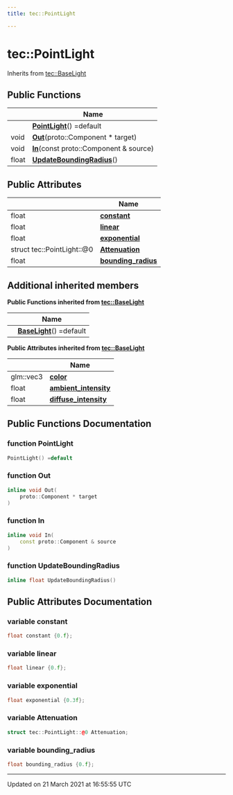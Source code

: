 ```yaml
---
title: tec::PointLight

---
```


# tec::PointLight



Inherits from [tec::BaseLight](/engine/Classes/structtec_1_1_base_light/)

## Public Functions

|                | Name           |
| -------------- | -------------- |
| | **[PointLight](/engine/Classes/structtec_1_1_point_light/#function-pointlight)**() =default |
| void | **[Out](/engine/Classes/structtec_1_1_point_light/#function-out)**(proto::Component * target) |
| void | **[In](/engine/Classes/structtec_1_1_point_light/#function-in)**(const proto::Component & source) |
| float | **[UpdateBoundingRadius](/engine/Classes/structtec_1_1_point_light/#function-updateboundingradius)**() |

## Public Attributes

|                | Name           |
| -------------- | -------------- |
| float | **[constant](/engine/Classes/structtec_1_1_point_light/#variable-constant)**  |
| float | **[linear](/engine/Classes/structtec_1_1_point_light/#variable-linear)**  |
| float | **[exponential](/engine/Classes/structtec_1_1_point_light/#variable-exponential)**  |
| struct tec::PointLight::@0 | **[Attenuation](/engine/Classes/structtec_1_1_point_light/#variable-attenuation)**  |
| float | **[bounding_radius](/engine/Classes/structtec_1_1_point_light/#variable-bounding_radius)**  |

## Additional inherited members

**Public Functions inherited from [tec::BaseLight](/engine/Classes/structtec_1_1_base_light/)**

|                | Name           |
| -------------- | -------------- |
| | **[BaseLight](/engine/Classes/structtec_1_1_base_light/#function-baselight)**() =default |

**Public Attributes inherited from [tec::BaseLight](/engine/Classes/structtec_1_1_base_light/)**

|                | Name           |
| -------------- | -------------- |
| glm::vec3 | **[color](/engine/Classes/structtec_1_1_base_light/#variable-color)**  |
| float | **[ambient_intensity](/engine/Classes/structtec_1_1_base_light/#variable-ambient_intensity)**  |
| float | **[diffuse_intensity](/engine/Classes/structtec_1_1_base_light/#variable-diffuse_intensity)**  |


## Public Functions Documentation

### function PointLight

```cpp
PointLight() =default
```


### function Out

```cpp
inline void Out(
    proto::Component * target
)
```


### function In

```cpp
inline void In(
    const proto::Component & source
)
```


### function UpdateBoundingRadius

```cpp
inline float UpdateBoundingRadius()
```


## Public Attributes Documentation

### variable constant

```cpp
float constant {0.f};
```


### variable linear

```cpp
float linear {0.f};
```


### variable exponential

```cpp
float exponential {0.3f};
```


### variable Attenuation

```cpp
struct tec::PointLight::@0 Attenuation;
```


### variable bounding_radius

```cpp
float bounding_radius {0.f};
```


-------------------------------

Updated on 21 March 2021 at 16:55:55 UTC
